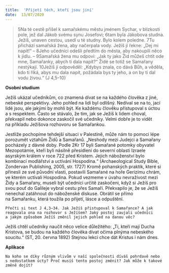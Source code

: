 ```yaml
---
title:  'Přijetí těch, kteří jsou jiní'
date:  13/07/2020
---
```


> <p></p>
> 5Na té cestě přišel k samařskému městu jménem Sychar, v blízkosti pole, jež dal Jákob svému synu Josefovi; 6tam byla Jákobova studna. Ježíš, unaven cestou, usedl u té studny. Bylo kolem poledne. 7Tu přichází samařská žena, aby načerpala vody. Ježíš jí řekne: „Dej mi napít!“ – 8Jeho učedníci odešli předtím do města, aby nakoupili něco k jídlu. – 9Samařská žena mu odpoví: „Jak ty jako Žid můžeš chtít ode mne, Samařanky, abych ti dala napít?“ Židé se totiž se Samařany nestýkají. 10Ježíš jí odpověděl: „Kdybys znala, co dává Bůh, a věděla, kdo ti říká, abys mu dala napít, požádala bys ty jeho, a on by ti dal vodu živou.“ (J 4,5–10)

**Osobní studium**

Ježíš ukázal učedníkům, co znamená dívat se na každého člověka z jiné, nebeské perspektivy. Jeho pohled na lidi byl odlišný. Nedíval se na to, jací lidé jsou, ale jakými by mohli být. Ke každému člověku přistupoval s úctou a s respektem. Často se stávalo, že tím, jak se Ježíš k lidem choval, překvapil nebo dokonce zaskočil své učedníky. Velmi dobře je to vidět na příkladu Ježíšova rozhovoru se Samařankou.

Jestliže pochopíme tehdejší situaci v Palestině, může nám to pomoci lépe porozumět vztahům Židů a Samařanů. „Neshody mezi Judejci a Samařany pocházely z dávné doby. Podle 2Kr 17 byli Samařané potomky obyvatel Mezopotámie, kteří byli násilně přesídleni do severní oblasti Izraele asyrským králem v roce 722 před Kristem. Jejich náboženství bylo kombinací modlářství a uctívání Hospodina.“ (Archaeological Study Bible, Zondervan Publishing, 2005, str. 1727) Kromě pohanských praktik, které si přinesli ze své původní vlasti, postavili Samařané na hoře Gerizímu chrám, ve kterém uctívali Hospodina. Pokud vezmeme v úvahu nevraživost mezi Židy a Samařany, museli být učedníci určitě zaskočeni, když si Ježíš pro svou pouť do Galileje vybral cestu přes Samaří. Překvapilo je, že se Ježíš nenechal zatáhnout do náboženské diskuse. Obrátil se přímo na Samařanku, která toužila po přijetí, lásce a odpuštění.

`Přečti si text J 4,3–34. Jak Ježíš přistupoval k Samařance? A jak reagovala ona na rozhovor s Ježíšem? Jaký postoj zaujali učedníci a jakým způsobem Ježíš změnil jejich pohled na danou věc?`

Ježíš chtěl učedníky naučit něco velice důležitého: „Ti, kteří mají Ducha Kristova, se budou na každého člověka dívat očima plnýma nebeského soucitu.“ (ST, 20. června 1892) Stejnou lekci chce dát Kristus i nám dnes.

**Aplikace**

`Na koho se díky různým vlivům v naší společnosti díváš pohrdavě nebo s nedostatkem úcty? Proč musíš tento postoj změnit? Jak může k takové změně dojít?`